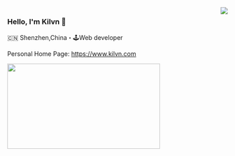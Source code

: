 <img align="right" src="https://github-readme-stats.vercel.app/api?username=kilvn&show_icons=true&icon_color=805AD5&text_color=718096&bg_color=ffffff&hide_title=true&show_owner=true" />

### Hello, I'm Kilvn 👋

🇨🇳 Shenzhen,China・🕹Web developer

Personal Home Page: https://www.kilvn.com

<img align="center" src="https://media.tenor.com/S5qCffxIFdUAAAAC/the-muppet-kermit-the-frog.gif" width="349" height="195" />
